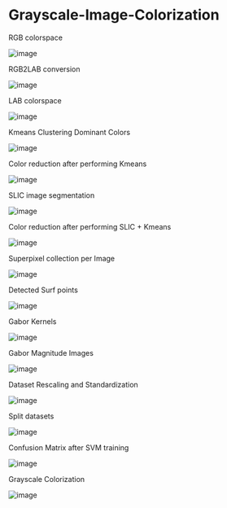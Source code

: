 # Grayscale-Image-Colorization

RGB colorspace

![image](https://user-images.githubusercontent.com/58791947/136596492-0004e8a4-8f19-48ca-8382-df613864cf3f.png)

RGB2LAB conversion

![image](https://user-images.githubusercontent.com/58791947/136596282-78fba837-65f8-44f1-bc47-19f10964bb2f.png)

LAB colorspace

![image](https://user-images.githubusercontent.com/58791947/136596295-3c0b601e-3b53-4f58-b4b2-8841b8ab81c4.png)

Kmeans Clustering Dominant Colors

![image](https://user-images.githubusercontent.com/58791947/136596569-2a23d4b4-15b2-41d4-b721-66c7451226e7.png)

Color reduction after performing Kmeans

![image](https://user-images.githubusercontent.com/58791947/136596631-8df88644-2712-4ef4-bb63-6fd25e9fe06c.png)

SLIC image segmentation

![image](https://user-images.githubusercontent.com/58791947/136596683-a6d9b662-5df0-43d7-95a9-123111f7e13a.png)

Color reduction after performing SLIC + Kmeans

![image](https://user-images.githubusercontent.com/58791947/136598224-c7773d55-3db2-4c74-b651-7eca4803e7b6.png)

Superpixel collection per Image

![image](https://user-images.githubusercontent.com/58791947/136598288-21ad9750-d92b-4818-9b8d-2b0ffc3e51ef.png)

Detected Surf points

![image](https://user-images.githubusercontent.com/58791947/136598317-3bbedd05-06c9-4d19-b84e-f309916e6f51.png)

Gabor Kernels

![image](https://user-images.githubusercontent.com/58791947/136598353-5ffa750d-bdb8-4e83-9ed5-0a6b2a3c11fd.png)

Gabor Magnitude Images

![image](https://user-images.githubusercontent.com/58791947/136598400-a3dfaee8-f9ad-4bd2-9814-aeb7ac89c58a.png)

Dataset Rescaling and Standardization

![image](https://user-images.githubusercontent.com/58791947/136598624-8ce18f8a-9597-423d-92fb-5c44965eafd9.png)

Split datasets

![image](https://user-images.githubusercontent.com/58791947/136598729-5450a93b-4582-4720-81ed-b7656bb19067.png)

Confusion Matrix after SVM training

![image](https://user-images.githubusercontent.com/58791947/136598689-982087cc-ee0f-44ac-85b6-9253b7528809.png)

Grayscale Colorization

![image](https://user-images.githubusercontent.com/58791947/136598807-70d68137-87d1-4c52-a266-c63f223873f4.png)
